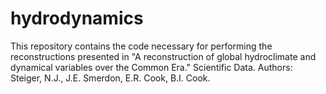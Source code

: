 # hydrodynamics

This repository contains the code necessary for performing the reconstructions presented in "A reconstruction of global hydroclimate and dynamical variables over the Common Era." Scientific Data. 
Authors: Steiger, N.J., J.E. Smerdon, E.R. Cook, B.I. Cook.



